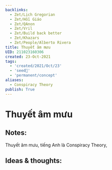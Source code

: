 ```yaml
---
backlinks:
  - Zet/Lịch Gregorian
  - Zet/Hồi Giáo
  - Zet/QAnon
  - Zet/Vril
  - Zet/Build back better
  - Zet/Khazars
  - Zet/People/Alberto Rivera
title: Thuyết âm mưu
UID: 211023160306
created: 23-Oct-2021
tags:
  - 'created/2021/Oct/23'
  - 'seed🥜'
  - 'permanent/concept'
aliases:
  - Conspiracy Theory
publish: True
---
```

# Thuyết âm mưu

## Notes:
Thuyết âm mưu, tiếng Anh là Conspiracy Theory, 

## Ideas & thoughts:


